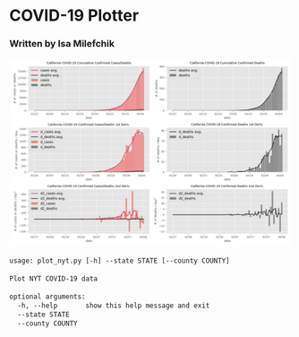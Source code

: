 # COVID-19 Plotter

### Written by Isa Milefchik

![Example graphs](./example-graph.png)


	usage: plot_nyt.py [-h] --state STATE [--county COUNTY]
	
	Plot NYT COVID-19 data
	
	optional arguments:
	  -h, --help       show this help message and exit
	  --state STATE
	  --county COUNTY

